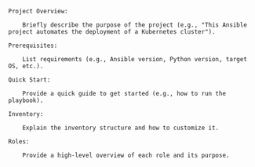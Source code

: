     Project Overview:

        Briefly describe the purpose of the project (e.g., "This Ansible project automates the deployment of a Kubernetes cluster").

    Prerequisites:

        List requirements (e.g., Ansible version, Python version, target OS, etc.).

    Quick Start:

        Provide a quick guide to get started (e.g., how to run the playbook).

    Inventory:

        Explain the inventory structure and how to customize it.

    Roles:

        Provide a high-level overview of each role and its purpose.